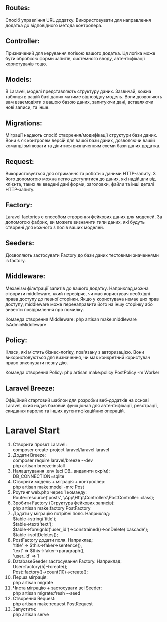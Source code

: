 ## Routes:

Спосіб управління URL додатку. Використовувати для направлення додатка до відповідного метода контролера.

## Controller:

Призначений для керування логікою вашого додатка. Ця логіка може бути обробкою форми запитів, системного вводу,
автентифікації користувачів тощо.

## Models:

В Laravel, моделі представляють структуру даних. Зазвичай, кожна таблиця в вашій базі даних матиме відповідну
модель. Вони дозволяють вам взаємодіяти з вашою базою даних, запитуючи дані, вставляючи нові записи, та інше.

## Migrations:

Міграції надають спосіб створення/модифікації структури бази даних. Вони є як контролем версій для вашої
бази даних, дозволяючи вашій команді змінювати та ділитися визначенням схеми бази даних додатка.

## Request:

Використовується для отримання та роботи з даними HTTP-запиту. З його допомогою можна легко доступитися до
даних, які надійшли від клієнта, таких як введені дані форми, заголовки, файли та інші деталі HTTP-запиту.

## Factory:

Laravel factories є способом створення фейкових даних для моделей. За допомогою
фабрик, ви можете визначити типи даних, які будуть створені для кожного з полів ваших моделей.

## Seeders:

Дозволяють застосувати Factory до бази даних тестовими значеннями із factory.

## Middleware:

Механізм фільтрації запитів до вашого додатку. Наприклад,можна створити middleware, який перевіряє, чи має
користувач необхідні права доступу до певної сторінки. Якщо у користувача немає цих прав доступу, middleware може
перенаправити його на іншу сторінку або вивести повідомлення про помилку.

Команда створення Middleware:
php artisan make:middleware IsAdminMiddleware

## Policy:

Класи, які містять бізнес-логіку, пов'язану з авторизацією. Вони використовуються для визначення, чи має
конкретний користувач право виконувати певну дію.

Команда створення Policy:
php artisan make:policy PostPolicy -m Worker

## Laravel Breeze:

Офіційний стартовий шаблон для розробки веб-додатків на основі Laravel, який надає базовий функціонал для
автентифікації,
реєстрації, скидання паролю та інших аутентифікаційних операцій.

# Laravel Start

1. Створити проєкт Laravel:  
   composer create-project laravel/laravel laravel
2. Додати Breeze:  
   composer require laravel/breeze --dev  
   php artisan breeze:install
3. Налаштування .env (всі DB_ видалити окрім):  
   DB_CONNECTION=sqlite
4. Створити модель + міграція + контроллер:  
   php artisan make:model -mrc Post
5. Роутинг web.php через 1 команду:  
   Route::resource('posts', \App\Http\Controllers\PostController::class);
6. Зробити Factory (Структура фейкових записів):  
   php artisan make:factory PostFactory
7. Додати у міграцію потрібні поля. Наприклад:  
   $table->string('title');  
   $table->text('text');  
   $table->foreignId('user_id')->constrained()->onDelete('cascade');  
   $table->softDeletes();
8. PostFactory додати поля. Наприклад:  
   'title' => $this->faker->sentence(),  
   'text' => $this->faker->paragraph(),  
   'user_id' => 1
9. DatabaseSeeder застосування Factory. Наприклад:  
   User::factory(5)->create();  
   Post::factory()->count(10)->create();
10. Перша міграція:  
    php artisan migrate
11. Чиста міграцію + застосувати всі Seeder:  
    php artisan migrate:fresh --seed
12. Створення Request:  
    php artisan make:request PostRequest
13. Запустити:  
    php artisan serve
